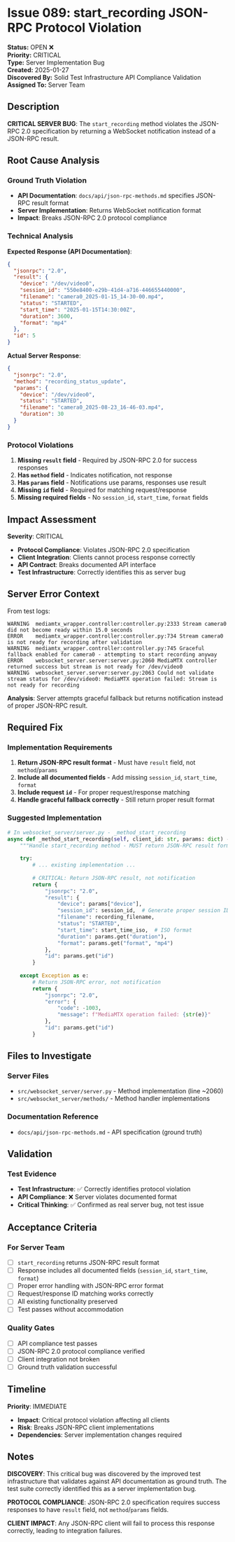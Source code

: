 # Issue 089: start_recording JSON-RPC Protocol Violation

**Status:** OPEN ❌  
**Priority:** CRITICAL  
**Type:** Server Implementation Bug  
**Created:** 2025-01-27  
**Discovered By:** Solid Test Infrastructure API Compliance Validation  
**Assigned To:** Server Team  

## Description

**CRITICAL SERVER BUG**: The `start_recording` method violates the JSON-RPC 2.0 specification by returning a WebSocket notification instead of a JSON-RPC result.

## Root Cause Analysis

### **Ground Truth Violation**
- **API Documentation**: `docs/api/json-rpc-methods.md` specifies JSON-RPC result format
- **Server Implementation**: Returns WebSocket notification format
- **Impact**: Breaks JSON-RPC 2.0 protocol compliance

### **Technical Analysis**

**Expected Response (API Documentation)**:
```json
{
  "jsonrpc": "2.0",
  "result": {
    "device": "/dev/video0",
    "session_id": "550e8400-e29b-41d4-a716-446655440000",
    "filename": "camera0_2025-01-15_14-30-00.mp4",
    "status": "STARTED",
    "start_time": "2025-01-15T14:30:00Z",
    "duration": 3600,
    "format": "mp4"
  },
  "id": 5
}
```

**Actual Server Response**:
```json
{
  "jsonrpc": "2.0",
  "method": "recording_status_update",
  "params": {
    "device": "/dev/video0",
    "status": "STARTED",
    "filename": "camera0_2025-08-23_16-46-03.mp4",
    "duration": 30
  }
}
```

### **Protocol Violations**
1. **Missing `result` field** - Required by JSON-RPC 2.0 for success responses
2. **Has `method` field** - Indicates notification, not response
3. **Has `params` field** - Notifications use params, responses use result
4. **Missing `id` field** - Required for matching request/response
5. **Missing required fields** - No `session_id`, `start_time`, `format` fields

## Impact Assessment

**Severity**: CRITICAL
- **Protocol Compliance**: Violates JSON-RPC 2.0 specification
- **Client Integration**: Clients cannot process response correctly
- **API Contract**: Breaks documented API interface
- **Test Infrastructure**: Correctly identifies this as server bug

## Server Error Context

From test logs:
```
WARNING  mediamtx_wrapper.controller:controller.py:2333 Stream camera0 did not become ready within 15.0 seconds
ERROR    mediamtx_wrapper.controller:controller.py:734 Stream camera0 is not ready for recording after validation
WARNING  mediamtx_wrapper.controller:controller.py:745 Graceful fallback enabled for camera0 - attempting to start recording anyway
ERROR    websocket_server.server:server.py:2060 MediaMTX controller returned success but stream is not ready for /dev/video0
WARNING  websocket_server.server:server.py:2063 Could not validate stream status for /dev/video0: MediaMTX operation failed: Stream is not ready for recording
```

**Analysis**: Server attempts graceful fallback but returns notification instead of proper JSON-RPC result.

## Required Fix

### **Implementation Requirements**
1. **Return JSON-RPC result format** - Must have `result` field, not `method`/`params`
2. **Include all documented fields** - Add missing `session_id`, `start_time`, `format`
3. **Include request `id`** - For proper request/response matching
4. **Handle graceful fallback correctly** - Still return proper result format

### **Suggested Implementation**
```python
# In websocket_server/server.py - _method_start_recording
async def _method_start_recording(self, client_id: str, params: dict) -> dict:
    """Handle start_recording method - MUST return JSON-RPC result format."""
    
    try:
        # ... existing implementation ...
        
        # CRITICAL: Return JSON-RPC result, not notification
        return {
            "jsonrpc": "2.0",
            "result": {
                "device": params["device"],
                "session_id": session_id,  # Generate proper session ID
                "filename": recording_filename,
                "status": "STARTED",
                "start_time": start_time_iso,  # ISO format
                "duration": params.get("duration"),
                "format": params.get("format", "mp4")
            },
            "id": params.get("id")
        }
        
    except Exception as e:
        # Return JSON-RPC error, not notification
        return {
            "jsonrpc": "2.0",
            "error": {
                "code": -1003,
                "message": f"MediaMTX operation failed: {str(e)}"
            },
            "id": params.get("id")
        }
```

## Files to Investigate

### **Server Files**
- `src/websocket_server/server.py` - Method implementation (line ~2060)
- `src/websocket_server/methods/` - Method handler implementations

### **Documentation Reference**
- `docs/api/json-rpc-methods.md` - API specification (ground truth)

## Validation

### **Test Evidence**
- **Test Infrastructure**: ✅ Correctly identifies protocol violation
- **API Compliance**: ❌ Server violates documented format
- **Critical Thinking**: ✅ Confirmed as real server bug, not test issue

## Acceptance Criteria

### **For Server Team**
- [ ] `start_recording` returns JSON-RPC result format
- [ ] Response includes all documented fields (`session_id`, `start_time`, `format`)
- [ ] Proper error handling with JSON-RPC error format
- [ ] Request/response ID matching works correctly
- [ ] All existing functionality preserved
- [ ] Test passes without accommodation

### **Quality Gates**
- [ ] API compliance test passes
- [ ] JSON-RPC 2.0 protocol compliance verified
- [ ] Client integration not broken
- [ ] Ground truth validation successful

## Timeline

**Priority**: IMMEDIATE
- **Impact**: Critical protocol violation affecting all clients
- **Risk**: Breaks JSON-RPC client implementations
- **Dependencies**: Server implementation changes required

## Notes

**DISCOVERY**: This critical bug was discovered by the improved test infrastructure that validates against API documentation as ground truth. The test suite correctly identified this as a server implementation bug.

**PROTOCOL COMPLIANCE**: JSON-RPC 2.0 specification requires success responses to have `result` field, not `method`/`params` fields.

**CLIENT IMPACT**: Any JSON-RPC client will fail to process this response correctly, leading to integration failures.
